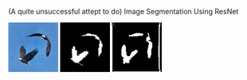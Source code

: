 (A quite unsuccessful attept to do) Image Segmentation Using ResNet

![alt-text-1](https://github.com/AndreeaMusat/machine_learning/blob/master/resnet-segmentation/results/orig_1_1.png) ![alt-text-2](https://github.com/AndreeaMusat/machine_learning/blob/master/resnet-segmentation/results/gt_pred_1_1.png) ![alt-text-3](https://github.com/AndreeaMusat/machine_learning/blob/master/resnet-segmentation/results/my_pred_1_1.png)

